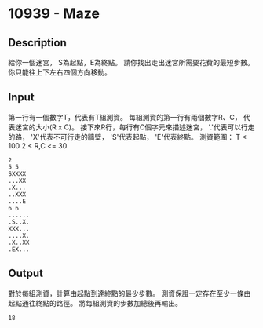 # 10939 - Maze  

## Description
給你一個迷宮，
S為起點，E為終點。
請你找出走出迷宮所需要花費的最短步數。
你只能往上下左右四個方向移動。

## Input
第一行有一個數字T，代表有T組測資。
每組測資的第一行有兩個數字R、C，
代表迷宮的大小(R x C)。
接下來R行，每行有C個字元來描述迷宮，
'.'代表可以行走的路，
'X'代表不可行走的牆壁，
'S'代表起點，
'E'代表終點。
測資範圍：
T < 100
2 < R,C <= 30
```
2
5 5
SXXXX
...XX
.X...
..XXX
....E
6 6
......
.S..X.
XXX...
....X.
.X..XX
.EX...
```

## Output
對於每組測資，計算由起點到達終點的最少步數。
測資保證一定存在至少一條由起點通往終點的路徑。
將每組測資的步數加總後再輸出。
```
18
```
